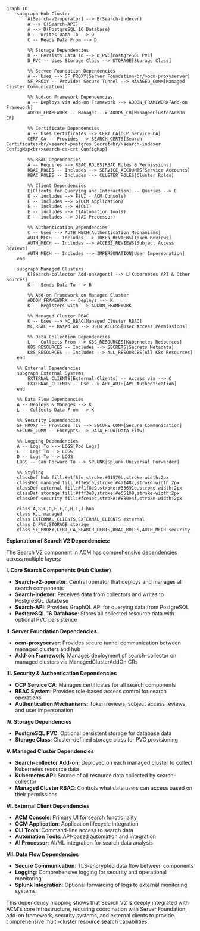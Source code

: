```mermaid
graph TD
    subgraph Hub Cluster
        A[Search-v2-operator] --> B(Search-indexer)
        A --> C(Search-API)
        A --> D(PostgreSQL 16 Database)
        B -- Writes Data To --> D
        C -- Reads Data From --> D
        
        %% Storage Dependencies
        D -- Persists Data To --> D_PVC[PostgreSQL PVC]
        D_PVC -- Uses Storage Class --> STORAGE[Storage Class]
        
        %% Server Foundation Dependencies
        A -- Uses --> SF_PROXY[Server Foundation<br/>ocm-proxyserver]
        SF_PROXY -- Provides Secure Tunnel --> MANAGED_COMM[Managed Cluster Communication]
        
        %% Add-on Framework Dependencies
        A -- Deploys via Add-on Framework --> ADDON_FRAMEWORK[Add-on Framework]
        ADDON_FRAMEWORK -- Manages --> ADDON_CR[ManagedClusterAddOn CR]
        
        %% Certificate Dependencies
        A -- Uses Certificates --> CERT_CA[OCP Service CA]
        CERT_CA -- Provides --> SEARCH_CERTS[Search Certificates<br/>search-postgres Secret<br/>search-indexer ConfigMap<br/>search-ca-crt ConfigMap]
        
        %% RBAC Dependencies
        A -- Requires --> RBAC_ROLES[RBAC Roles & Permissions]
        RBAC_ROLES -- Includes --> SERVICE_ACCOUNTS[Service Accounts]
        RBAC_ROLES -- Includes --> CLUSTER_ROLES[Cluster Roles]
        
        %% Client Dependencies
        E[Clients for Querying and Interaction] -- Queries --> C
        E -- includes --> F(UI - ACM Console)
        E -- includes --> G(OCM Application)
        E -- includes --> H(CLI)
        E -- includes --> I(Automation Tools)
        E -- includes --> J(AI Processor)
        
        %% Authentication Dependencies
        C -- Uses --> AUTH_MECH[Authentication Mechanisms]
        AUTH_MECH -- Includes --> TOKEN_REVIEWS[Token Reviews]
        AUTH_MECH -- Includes --> ACCESS_REVIEWS[Subject Access Reviews]
        AUTH_MECH -- Includes --> IMPERSONATION[User Impersonation]
    end

    subgraph Managed Clusters
        K[Search-collector Add-on/Agent] --> L[Kubernetes API & Other Sources]
        K -- Sends Data To --> B
        
        %% Add-on Framework on Managed Cluster
        ADDON_FRAMEWORK -- Deploys --> K
        K -- Registers with --> ADDON_FRAMEWORK
        
        %% Managed Cluster RBAC
        K -- Uses --> MC_RBAC[Managed Cluster RBAC]
        MC_RBAC -- Based on --> USER_ACCESS[User Access Permissions]
        
        %% Data Collection Dependencies
        L -- Collects From --> K8S_RESOURCES[Kubernetes Resources]
        K8S_RESOURCES -- Includes --> SECRETS[Secrets Metadata]
        K8S_RESOURCES -- Includes --> ALL_RESOURCES[All K8s Resources]
    end

    %% External Dependencies
    subgraph External Systems
        EXTERNAL_CLIENTS[External Clients] -- Access via --> C
        EXTERNAL_CLIENTS -- Use --> API_AUTH[API Authentication]
    end

    %% Data Flow Dependencies
    A -- Deploys & Manages --> K
    L -- Collects Data From --> K
    
    %% Security Dependencies
    SF_PROXY -- Provides TLS --> SECURE_COMM[Secure Communication]
    SECURE_COMM -- Encrypts --> DATA_FLOW[Data Flow]
    
    %% Logging Dependencies
    A -- Logs To --> LOGS[Pod Logs]
    C -- Logs To --> LOGS
    D -- Logs To --> LOGS
    LOGS -- Can Forward To --> SPLUNK[Splunk Universal Forwarder]

    %% Styling
    classDef hub fill:#e1f5fe,stroke:#01579b,stroke-width:2px
    classDef managed fill:#f3e5f5,stroke:#4a148c,stroke-width:2px
    classDef external fill:#f1f8e9,stroke:#33691e,stroke-width:2px
    classDef storage fill:#fff3e0,stroke:#e65100,stroke-width:2px
    classDef security fill:#fce4ec,stroke:#880e4f,stroke-width:2px

    class A,B,C,D,E,F,G,H,I,J hub
    class K,L managed
    class EXTERNAL_CLIENTS,EXTERNAL_CLIENTS external
    class D_PVC,STORAGE storage
    class SF_PROXY,CERT_CA,SEARCH_CERTS,RBAC_ROLES,AUTH_MECH security
```

**Explanation of Search V2 Dependencies:**

The Search V2 component in ACM has comprehensive dependencies across multiple layers:

**I. Core Search Components (Hub Cluster)**
- **Search-v2-operator**: Central operator that deploys and manages all search components
- **Search-indexer**: Receives data from collectors and writes to PostgreSQL database
- **Search-API**: Provides GraphQL API for querying data from PostgreSQL
- **PostgreSQL 16 Database**: Stores all collected resource data with optional PVC persistence

**II. Server Foundation Dependencies**
- **ocm-proxyserver**: Provides secure tunnel communication between managed clusters and hub
- **Add-on Framework**: Manages deployment of search-collector on managed clusters via ManagedClusterAddOn CRs

**III. Security & Authentication Dependencies**
- **OCP Service CA**: Manages certificates for all search components
- **RBAC System**: Provides role-based access control for search operations
- **Authentication Mechanisms**: Token reviews, subject access reviews, and user impersonation

**IV. Storage Dependencies**
- **PostgreSQL PVC**: Optional persistent storage for database data
- **Storage Class**: Cluster-defined storage class for PVC provisioning

**V. Managed Cluster Dependencies**
- **Search-collector Add-on**: Deployed on each managed cluster to collect Kubernetes resource data
- **Kubernetes API**: Source of all resource data collected by search-collector
- **Managed Cluster RBAC**: Controls what data users can access based on their permissions

**VI. External Client Dependencies**
- **ACM Console**: Primary UI for search functionality
- **OCM Application**: Application lifecycle integration
- **CLI Tools**: Command-line access to search data
- **Automation Tools**: API-based automation and integration
- **AI Processor**: AI/ML integration for search data analysis

**VII. Data Flow Dependencies**
- **Secure Communication**: TLS-encrypted data flow between components
- **Logging**: Comprehensive logging for security and operational monitoring
- **Splunk Integration**: Optional forwarding of logs to external monitoring systems

This dependency mapping shows that Search V2 is deeply integrated with ACM's core infrastructure, requiring coordination with Server Foundation, add-on framework, security systems, and external clients to provide comprehensive multi-cluster resource search capabilities.